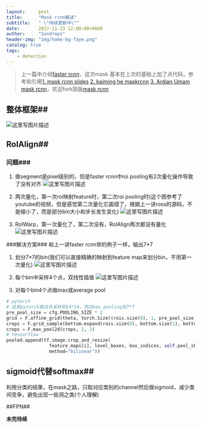 ```yaml
---
layout:     post
title:      "Mask rcnn解读"
subtitle:   " \"持续更新中\""
date:       2017-11-23 12:00:00+0800
author:     "Sundrops"
header-img: "img/home-bg-faye.png"
catalog: true
tags:
    - detection
---
```


>上一篇中介绍[faster rcnn](http://blog.csdn.net/u013010889/article/details/78574879)，这次mask 基本在上次的基础上加了点代码，参考和引用[1. mask rcnn slides](https://lmb.informatik.uni-freiburg.de/lectures/seminar_brox/seminar_ss17/maskrcnn_slides.pdf)  [2. kaiming he maskrcnn](http://kaiminghe.com/iccv17tutorial/maskrcnn_iccv2017_tutorial_kaiminghe.pdf)  [3. Ardian Umam mask rcnn](https://www.youtube.com/watch?v=cSO1nUj495Y)，欢迎fork简版[mask rcnn](https://github.com/Sundrops/pytorch-faster-rcnn)
## 整体框架##
![这里写图片描述](http://img.blog.csdn.net/20171120235339867?watermark/2/text/aHR0cDovL2Jsb2cuY3Nkbi5uZXQvdTAxMzAxMDg4OQ==/font/5a6L5L2T/fontsize/400/fill/I0JBQkFCMA==/dissolve/70/gravity/SouthEast)

## RoIAlign##

### 问题###

 1. 做segment是pixel级别的，但是faster rcnn中roi pooling有2次量化操作导致了没有对齐
![这里写图片描述](http://img.blog.csdn.net/20171120235711929?watermark/2/text/aHR0cDovL2Jsb2cuY3Nkbi5uZXQvdTAxMzAxMDg4OQ==/font/5a6L5L2T/fontsize/400/fill/I0JBQkFCMA==/dissolve/70/gravity/SouthEast)

 2. 两次量化，第一次roi映射feature时，第二次roi pooling时(这个图参考了youtube的视频，但是感觉第二次量化它画错了，根据上一讲ross的源码，不是缩小了，而是部分bin大小和步长发生变化)
![这里写图片描述](http://img.blog.csdn.net/20171120235415084?watermark/2/text/aHR0cDovL2Jsb2cuY3Nkbi5uZXQvdTAxMzAxMDg4OQ==/font/5a6L5L2T/fontsize/400/fill/I0JBQkFCMA==/dissolve/70/gravity/SouthEast)

 3. RoIWarp，第一次量化了，第二次没有，RoIAlign两次都没有量化
![这里写图片描述](http://img.blog.csdn.net/20171120235429391?watermark/2/text/aHR0cDovL2Jsb2cuY3Nkbi5uZXQvdTAxMzAxMDg4OQ==/font/5a6L5L2T/fontsize/400/fill/I0JBQkFCMA==/dissolve/70/gravity/SouthEast)

###解决方案###
和上一讲faster rcnn举的例子一样，输出7\*7

 1. 划分7\*7的bin(我们可以直接精确的映射到feature map来划分bin，不用第一次量化)
![这里写图片描述](http://img.blog.csdn.net/20171123164905562?watermark/2/text/aHR0cDovL2Jsb2cuY3Nkbi5uZXQvdTAxMzAxMDg4OQ==/font/5a6L5L2T/fontsize/400/fill/I0JBQkFCMA==/dissolve/70/gravity/SouthEast)

 2. 每个bin中采样4个点，双线性插值
 ![这里写图片描述](http://img.blog.csdn.net/20171123164915416?watermark/2/text/aHR0cDovL2Jsb2cuY3Nkbi5uZXQvdTAxMzAxMDg4OQ==/font/5a6L5L2T/fontsize/400/fill/I0JBQkFCMA==/dissolve/70/gravity/SouthEast)

 3. 对每个bin4个点做max或average pool

```python
# pytorch
# 这是pytorch做法先采样到14*14，然后max pooling到7*7
pre_pool_size = cfg.POOLING_SIZE * 2
grid = F.affine_grid(theta, torch.Size((rois.size(0), 1, pre_pool_size, pre_pool_size)))
crops = F.grid_sample(bottom.expand(rois.size(0), bottom.size(1), bottom.size(2), bottom.size(3)), grid, mode=mode)
crops = F.max_pool2d(crops, 2, 2)
# tensorflow
pooled.append(tf.image.crop_and_resize(
                feature_maps[i], level_boxes, box_indices, self.pool_shape,
                method="bilinear"))
```

## sigmoid代替softmax##

利用分类的结果，在mask之路，只取对应类别的channel然后做sigmoid，减少类间竞争，避免出现一些洞之类(个人理解)

##FPN##


**未完待续**

